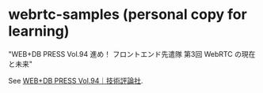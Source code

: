 # webrtc-samples (personal copy for learning)

"WEB+DB PRESS Vol.94 進め！ フロントエンド先遣隊 第3回 WebRTC の現在と未来"

See [WEB+DB PRESS Vol.94｜技術評論社](http://gihyo.jp/magazine/wdpress/archive/2016/vol94).

